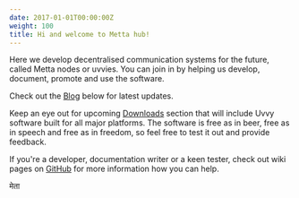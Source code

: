 ```yaml
---
date: 2017-01-01T00:00:00Z
weight: 100
title: Hi and welcome to Metta hub!
---
```


Here we develop decentralised communication systems for the future, called Metta nodes or uvvies. You can join in by helping us develop, document, promote and use the software.

Check out the <a href="/blog">Blog</a> below for latest updates.

Keep an eye out for upcoming <a href="/downloads">Downloads</a> section that will include Uvvy software built for all major platforms. The software is free as in beer, free as in speech and free as in freedom, so feel free to test it out and provide feedback.

If you're a developer, documentation writer or a keen tester, check out wiki pages on <a href="https://github.com/berkus/mettanode">GitHub</a> for more information how you can help.

मेता
